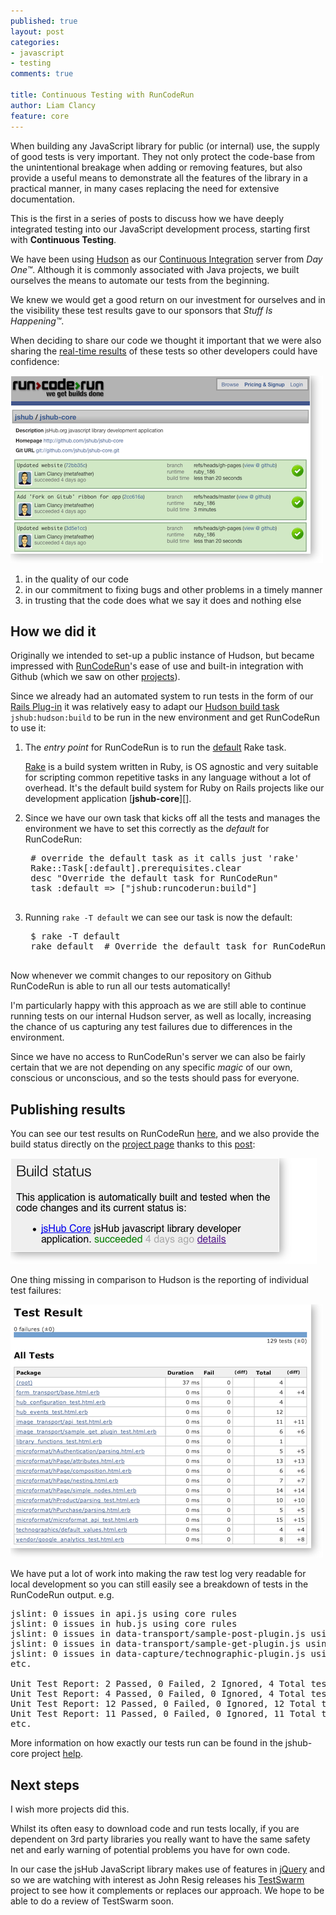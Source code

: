 ```yaml
--- 
published: true
layout: post
categories: 
- javascript
- testing
comments: true

title: Continuous Testing with RunCodeRun
author: Liam Clancy
feature: core
--- 
```


When building any JavaScript library for public (or internal) use, the supply of good tests is very important. They not only protect the code-base from the unintentional breakage when adding or removing features, but also provide a useful means to demonstrate all the features of the library in a practical manner, in many cases replacing the need for extensive documentation.

This is the first in a series of posts to discuss how we have deeply integrated testing into our JavaScript development process, starting first with **Continuous Testing**.

We have been using [Hudson][] as our [Continuous Integration][ci] server from *Day One&trade;*. Although it is commonly associated with Java projects, we built ourselves the means to automate our tests from the beginning. 

We knew we would get a good return on our investment for ourselves and in the visibility these test results gave to our sponsors that *Stuff Is Happening&trade;*.

  [hudson]: https://hudson.dev.java.net/
  [ci]: http://en.wikipedia.org/wiki/Continuous_integration

When deciding to share our code we thought it important that we were also sharing the [real-time results][results] of these tests so other developers could have confidence:

![RunCodeRun real-time results](/images/posts/2009-08/runcoderun_results.png)

1. in the quality of our code
1. in our commitment to fixing bugs and other problems in a timely manner
1. in trusting that the code does what we say it does and nothing else

## How we did it

Originally we intended to set-up a public instance of Hudson, but became impressed with [RunCodeRun][rcr]'s ease of use and built-in integration with Github (which we saw on other [projects][rcr-blue-ridge]).

  [rcr]: http://runcoderun.com/
  [rcr-blue-ridge]: http://runcoderun.com/relevance/blue-ridge
  
Since we already had an automated system to run tests in the form of our [Rails Plug-in][plugin] it was relatively easy to adapt our [Hudson build task][src-hudson-rake] `jshub:hudson:build` to be run in the new environment and get RunCodeRun to use it:

1. The *entry point* for RunCodeRun is to run the [default][rcr-doc-default] Rake task. 

    [Rake][] is a build system written in Ruby, is OS agnostic and very suitable for scripting common repetitive tasks in any language without a lot of overhead. It's the default build system for Ruby on Rails projects like our development application [**jshub-core**][].

1. Since we have our own task that kicks off all the tests and manages the environment we have to set this correctly as the *default* for RunCodeRun:

    <pre class="brush: ruby; gutter: false;">
    # override the default task as it calls just 'rake'
    Rake::Task[:default].prerequisites.clear
    desc "Override the default task for RunCodeRun"
    task :default => ["jshub:runcoderun:build"]
    </pre>

1. Running `rake -T default` we can see our task is now the default:

    <pre class="brush: bash; gutter: false;">
    $ rake -T default
    rake default  # Override the default task for RunCodeRun
    </pre>

  [plugin]: http://github.com/jshub/jshub-core/tree/master/vendor/plugins/jshub_javascript_tester
  [src-hudson-rake]: http://github.com/jshub/jshub-core/blob/master/vendor/plugins/jshub_javascript_tester/tasks/hudson.rake
  [src-rcr-rake]: http://github.com/jshub/jshub-core/blob/master/vendor/plugins/jshub_javascript_tester/tasks/runcoderun.rake
  [rcr-doc-default]: http://support.runcoderun.com/faqs/builds/top-level-rakefile-and-default-task
  [rake]: http://rake.rubyforge.org/
  [jshub-core]: http://github.com/jshub/jshub-core

Now whenever we commit changes to our repository on Github RunCodeRun is able to run all our tests automatically! 

I'm particularly happy with this approach as we are still able to continue running tests on our internal Hudson server, as well as locally, increasing the chance of us capturing any test failures due to differences in the environment. 

Since we have no access to RunCodeRun's server we can also be fairly certain that we are not depending on any specific *magic* of our own, conscious or unconscious, and so the tests should pass for everyone.

## Publishing results

You can see our test results on RunCodeRun [here][results], and we also provide the build status directly on the [project page][build-status] thanks to this [post](http://abedra.github.com/2009/06/05/getting-rcr-status-for-a-specific-project.html):

![Project build status](/images/posts/2009-08/build_status.png)

  [results]: http://runcoderun.com/jshub/jshub-core
  [build-status]: https://jshub.org/core/website/

One thing missing in comparison to Hudson is the reporting of individual test failures:

![Hudson results](/images/posts/2009-08/hudson_results.png)

We have put a lot of work into making the raw test log very readable for local development so you can still easily see a breakdown of tests in the RunCodeRun output. e.g.

<pre class="brush: text; gutter: false;">
jslint: 0 issues in api.js using core rules
jslint: 0 issues in hub.js using core rules
jslint: 0 issues in data-transport/sample-post-plugin.js using adsafe rules
jslint: 0 issues in data-transport/sample-get-plugin.js using adsafe rules
jslint: 0 issues in data-capture/technographic-plugin.js using adsafe rules
etc.

Unit Test Report: 2 Passed, 0 Failed, 2 Ignored, 4 Total tests in 23ms for form_transport/base.html.erb
Unit Test Report: 4 Passed, 0 Failed, 0 Ignored, 4 Total tests in 7ms for hub_configuration_test.html.erb
Unit Test Report: 12 Passed, 0 Failed, 0 Ignored, 12 Total tests in 32ms for hub_events_test.html.erb
Unit Test Report: 11 Passed, 0 Failed, 0 Ignored, 11 Total tests in 43ms for image_transport/api_test.html.erb
etc.
</pre>

More information on how exactly our tests run can be found in the jshub-core project [help](http://jshub.org/core/website/help/testing_plugin.html#running_the_unit_tests_in_a_headless_browser).

## Next steps

I wish more projects did this. 

Whilst its often easy to download code and run tests locally, if you are dependent on 3rd party libraries you really want to have the same safety net and early warning of potential problems you have for own code.

In our case the jsHub JavaScript library makes use of features in [jQuery][] and so we are watching with interest as John Resig releases his [TestSwarm][] project to see how it complements or replaces our approach. We hope to be able to do a review of TestSwarm soon.

  [jquery]: http://jquery.com/
  [testswarm]: http://testswarm.com/